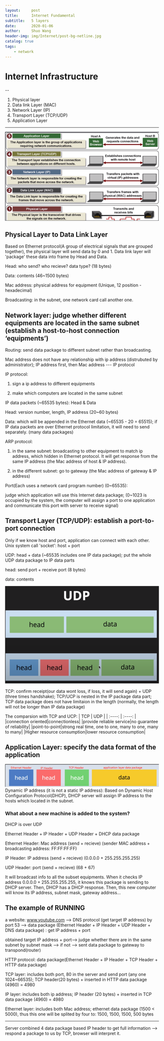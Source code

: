 ```yaml
---
layout:     post
title:      Internet Fundamental
subtitle:   5 layers
date:       2020-01-06
author:     Shuo Wang
header-img: img/Internet/post-bg-netline.jpg
catalog: true
tags:
    - network
---
```



# Internet Infrastructure
--

1. Physical layer
2. Data link Layer (MAC)
3. Network Layer (IP)
4. Transport Layer (TCP/UDP)
5. Application Layer
---

![picture1](/img/Internet/layer1.png)

## Physical Layer to Data Link Layer
Based on Ethernet protocol(A group of electrical signals that are grouped together), the physical layer will send data by 0 and 1. Data link layer will 'package' these data into frame by Head and Data. 

Head: who send? who recieve? data type? (18 bytes)

Data: contents (46~1500 bytes)

Mac address: physical address for equipment (Unique, 12 position - hexadecimal)

Broadcasting: in the subnet, one network card call another one.

## Network layer: judge whether different equipments are located in the same subnet (establish a host-to-host connection ‘equipments’)

Routing: send data package to different subnet rather than broadcasting.

Mac address does not have any relationship with ip address (distrubuted by administrator); IP address first, then Mac address --- IP protocol

IP protocol: 

1. sign a ip address to different equipments

2. make which computers are located in the same subnet

IP data packets (~65535 bytes): Head & Data

Head: version number, length, IP address (20~60 bytes)

Data: which will be appended in the Ethernet data (~65535 - 20 = 65515); if IP data packets are over Ethernet protocol limitation, it will need to send separately. (many data packages)

ARP protocol:

1. in the same subnet: broadcasting to other equipment to match ip address, which hidden in Ethernet protocol. It will get response from the same IP address (the Mac address of host & IP address).

2. in the different subnet: go to gateway (the Mac address of gateway & IP address)

Port(Each uses a network card program number) (0~65535):

judge which application will use this Internet data package; (0~1023 is occupied by the system, the computer will assign a port to one application and communicate this port with server to receive signal)

## Transport Layer (TCP/UDP): establish a port-to-port connection

Only if we know host and port, application can connect with each other. Unix system call 'socket': host + port

UDP: head + data (~65535 includes one IP data package); put the whole UDP data package to IP data parts

head: send port + receive port (8 bytes)

data: contents

![picture2](/img/Internet/layer3.png)

TCP: confirm receipt(our data wont loss, if loss, it will send again) + UDP (three times handshake); TCP/UCP is nested in the IP package data part; TCP data package does not have limitaion in the length (normally, the length will not be longer than IP data package) 

The comparsion with TCP and UCP:
| TCP | UDP |
| :----: | :----: |
|connection oriented|connectionless|
|provide reliable service|no guarantee of reliability|
|point-to-point|strong real time, one to one, many to one, many to many|
|Higher resource consumption|lower resource consumption|

## Application Layer: specify the data format of the application
![picture3](/img/Internet/layer4.png)
Dynamic IP address (it is not a static IP address):
Based on Dynamic Host Configuration Protocol(DHCP), DHCP server will assign IP address to the hosts which located in the subnet. 


### What about a new machine is added to the system?
DHCP is over UDP

Ethernet Header + IP Header + UDP Header + DHCP data package

Ethernet Header: Mac address (send + recieve) (sender MAC address + broadcasting address: FF:FF:FF:FF)

IP Header: IP address (send + recieve) (0.0.0.0 + 255.255.255.255)

UDP Header: port (send + recieve) (68 + 67)

It will broadcast info to all the subset equipments. When it checks IP address 0.0.0.0 + 255.255.255.255, it knows this package is sending to DHCP server. Then, DHCP has a DHCP response. Then, this new computer will know its IP address, subnet mask, gateway address...

## The example of RUNNING

a website: www.youtube.com --> DNS protocol (get target IP address) by port 53 --> data package (Ethernet Header + IP Header + UDP Header + DNS data package) : get IP address + port

obtained target IP address + port--> judge whether there are in the same subnet by subnet mask --> if not --> sent data package to gateway to transpond(router)

HTTP protocol: data package(Ethernet Header + IP Header + TCP Header + HTTP data package)

TCP layer: includes both port, 80 in the server and send port (any one 1024~66535); TCP header(20 bytes) + inserted in HTTP data package (4960) = 4980

IP layer: includes both ip address; IP header (20 bytes) + inserted in TCP data package (4960) = 4980

Ethernet layer: includes both Mac address; ethernet data package (1500 < 5000), thus this one will be splited by four to: 1500, 1500, 1500, 500 bytes

-------
Server combined 4 data package based IP header to get full information --> respond a package to us by TCP, browser will interpret it.
